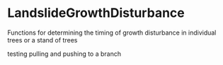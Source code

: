 # LandslideGrowthDisturbance
Functions for determining the timing of growth disturbance in individual trees or a stand of trees


testing pulling and pushing to a branch

